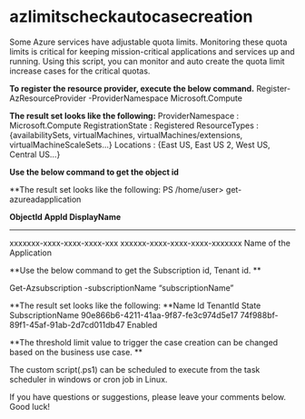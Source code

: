 # azlimitscheckautocasecreation

Some Azure services have adjustable quota limits. Monitoring these quota limits is critical for keeping mission-critical applications and services up and running. Using this script, you can monitor and auto create the quota limit increase cases for the critical quotas.

**To register the resource provider, execute the below command.**
Register-AzResourceProvider -ProviderNamespace Microsoft.Compute

**The result set looks like the following:**
ProviderNamespace : Microsoft.Compute
RegistrationState : Registered
ResourceTypes     : {availabilitySets, virtualMachines,
                    virtualMachines/extensions,
                    virtualMachineScaleSets…}
Locations         : {East US, East US 2, West US, Central US…}

**Use the below command to get the object id**

**The result set looks like the following:
PS /home/user> get-azureadapplication 

**ObjectId                             AppId                                  DisplayName**
--------                               -----                                  -----------
xxxxxxx-xxxx-xxxx-xxxx-xxx            xxxxxx-xxxx-xxxx-xxxx-xxxxxxx            Name of the Application


**Use the below command to get the Subscription id, Tenant id. **

Get-Azsubscription -subscriptionName “subscriptionName”

**The result set looks like the following:
**Name                Id                                   TenantId               State 
SubscriptionName 90e866b6-4211-41aa-9f87-fe3c974d5e17 74f988bf-89f1-45af-91ab-2d7cd011db47 Enabled

**The threshold limit value to trigger the case creation can be changed based on the business use case. **

The custom script(.ps1) can be scheduled to execute from the task scheduler in windows or cron job in Linux.

If you have questions or suggestions, please leave your comments below. Good luck!
